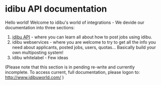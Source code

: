 idibu API documentation
=========

Hello world! Welcome to idibu's world of integrations - We devide our documentation into three sections:

1. [idibu API](https://github.com/oneworldmarket/idibu-api/blob/master/API-index.md) - where you can learn all about how to post jobs using idibu.
2. idibu webservices - where you are welcome to try to get all the info you need about applicants, posted jobs, users, quotas... Basically build your own multiposting system!
3. idibu whitelabel - Few ideas 

(Please note that this section is in pending re-write and currently incomplete. To access current, full documentation, please logon to: http://www.idibuworld.com/ )
